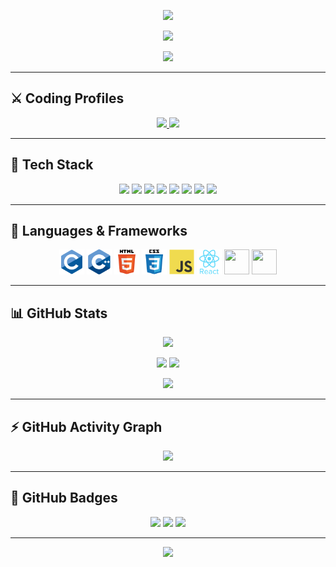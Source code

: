<!-- 🟪 Animated Header Banner -->
<p align="center">
  <img src="https://capsule-render.vercel.app/api?type=waving&color=0e5e6f&height=250&section=header&text=Madhava%20Reddy&desc=Aspiring%20Developer%20%7C%20Problem%20Solver&fontColor=ffffff&fontSize=60&fontAlignY=40&descAlignY=65&descAlign=70" />
</p>

<!-- 🟦 Typing Bio -->
<p align="center">
  <img src="https://readme-typing-svg.herokuapp.com?font=Fira+Code&size=25&duration=3000&pause=1000&color=2E8BFF&center=true&vCenter=true&width=500&lines=Full-stack+Developer;LeetCode+%7C+Codeforces+%7C+GFG;Open+to+Collaborations" />
</p>

<!-- ⚡ Developer GIF -->
<p align="center">
  <img src="https://user-images.githubusercontent.com/73097560/115834477-dbab4500-a447-11eb-908a-139a6edaec5c.gif" width="450"/>
</p>

---

## ⚔️ Coding Profiles

<div align="center">
  <a href="https://codeforces.com/profile/madhavareddy127">
    <img height="300" src="https://codeforces-readme-stats.vercel.app/api/card?username=madhavareddy127&theme=github_dark&force_username=true&border_color=404040" />
  </a>
  <a href="https://leetcode.com/u/Maddy__16247/">
    <img height="300" src="https://leetcard.jacoblin.cool/Maddy__16247?theme=dark&font=Ubuntu&ext=contest" />
  </a>
</div>

---

## 🧰 Tech Stack

<p align="center">
  <img src="https://img.shields.io/badge/Java-ED8B00?style=for-the-badge&logo=java&logoColor=white" />
  <img src="https://img.shields.io/badge/Python-3572A5?style=for-the-badge&logo=python&logoColor=white"/>
  <img src="https://img.shields.io/badge/Docker-0db7ed?style=for-the-badge&logo=docker&logoColor=white" />
  <img src="https://img.shields.io/badge/HTML5-e34c26?style=for-the-badge&logo=html5&logoColor=white"/>
  <img src="https://img.shields.io/badge/CSS3-264de4?style=for-the-badge&logo=css3&logoColor=white"/>
  <img src="https://img.shields.io/badge/JavaScript-F0DB4F?style=for-the-badge&logo=javascript&logoColor=black"/>
  <img src="https://img.shields.io/badge/MySQL-00758F?style=for-the-badge&logo=mysql&logoColor=white"/>
  <img src="https://img.shields.io/badge/PHP-777BB4?style=for-the-badge&logo=php&logoColor=white"/>
</p>

---

## 💬 Languages & Frameworks

<p align="center">
  <a href="#"><img src="https://raw.githubusercontent.com/devicons/devicon/master/icons/c/c-original.svg" width="40" height="40"/></a>
  <a href="#"><img src="https://raw.githubusercontent.com/devicons/devicon/master/icons/cplusplus/cplusplus-original.svg" width="40" height="40"/></a>
  <a href="#"><img src="https://raw.githubusercontent.com/devicons/devicon/master/icons/html5/html5-original-wordmark.svg" width="40" height="40"/></a>
  <a href="#"><img src="https://raw.githubusercontent.com/devicons/devicon/master/icons/css3/css3-original-wordmark.svg" width="40" height="40"/></a>
  <a href="#"><img src="https://raw.githubusercontent.com/devicons/devicon/master/icons/javascript/javascript-original.svg" width="40" height="40"/></a>
  <a href="#"><img src="https://raw.githubusercontent.com/devicons/devicon/master/icons/react/react-original-wordmark.svg" width="40" height="40"/></a>
  <a href="#"><img src="https://www.vectorlogo.zone/logos/dartlang/dartlang-icon.svg" width="40" height="40"/></a>
  <a href="#"><img src="https://www.vectorlogo.zone/logos/flutterio/flutterio-icon.svg" width="40" height="40"/></a>
</p>

---

## 📊 GitHub Stats

<p align="center">
  <img src="https://github-profile-summary-cards.vercel.app/api/cards/profile-details?username=madhavareddy167&theme=github_dark&hide_border=true" width="64%" />
</p>

<p align="center">
  <img src="https://github-readme-stats.vercel.app/api?username=madhavareddy167&theme=radical&show_icons=true&count_private=true&hide_border=true" width="48%" />
  <img src="https://github-readme-streak-stats.herokuapp.com?user=madhavareddy167&theme=radical&hide_border=true&date_format=M%20j%5B%2C%20Y%5D" width="48%" />
</p>

<p align="center">
  <img src="https://github-readme-stats-eight-theta.vercel.app/api/top-langs/?username=madhavareddy167&theme=radical&layout=compact&langs_count=8&hide_border=true" />
</p>

---

## ⚡ GitHub Activity Graph

<p align="center">
  <img src="https://github-readme-activity-graph.vercel.app/graph?username=madhavareddy167&theme=dracula&hide_border=true" />
</p>

---

## 🧿 GitHub Badges

<p align="center">
  <img src="https://img.shields.io/github/followers/madhavareddy167?style=for-the-badge&label=Followers" />
  <img src="https://img.shields.io/github/stars/madhavareddy167?style=for-the-badge&label=Stars" />
  <img src="https://img.shields.io/badge/Public%20Repos-Check%20Profile-blueviolet?style=for-the-badge" />
</p>

---

<!-- Footer Banner -->
<p align="center">
  <img src="https://capsule-render.vercel.app/api?type=waving&color=0e5e6f&height=120&section=footer"/>
</p>


